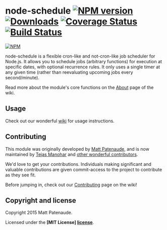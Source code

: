 # node-schedule [![NPM version](http://img.shields.io/npm/v/node-schedule.svg)](https://www.npmjs.com/package/node-schedule) [![Downloads](https://img.shields.io/npm/dm/node-schedule.svg)](https://www.npmjs.com/package/node-schedule) [![Coverage Status](https://coveralls.io/repos/tejasmanohar/node-schedule/badge.svg?branch=master)](https://coveralls.io/r/tejasmanohar/node-schedule?branch=master) [![Build Status](https://travis-ci.org/tejasmanohar/node-schedule.svg?branch=master)](https://travis-ci.org/tejasmanohar/node-schedule)

[![NPM](https://nodei.co/npm/node-schedule.png?downloads=true)](https://nodei.co/npm/node-schedule/)

node-schedule is a flexible cron-like and not-cron-like job scheduler for Node.js. It allows you to schedule jobs (arbitrary functions) for execution at specific dates, with optional recurrence rules. It only uses a single timer at any given time (rather than reevaluating upcoming jobs every second/minute).

Read more about the module's core functions on the [About](https://github.com/tejasmanohar/node-schedule/wiki/About) page of the wiki.

## Usage

Check out our wonderful [wiki] for usage instructions.


## Contributing

This module was originally developed by [Matt Patenaude], and is now maintained by [Tejas Manohar] and [other wonderful contributors].

We'd love to get your contributions. Individuals making significant and valuable contributions are given commit-access to the project to contribute as they see fit.

Before jumping in, check out our [Contributing](https://github.com/tejasmanohar/node-schedule/wiki/Contributing) page on the wiki!


## Copyright and license

Copyright 2015 Matt Patenaude.

Licensed under the **[MIT License] [license]**.


[cron]: http://unixhelp.ed.ac.uk/CGI/man-cgi?crontab+5
[wiki]: https://github.com/tejasmanohar/node-schedule/wiki
[contributing]: https://github.com/tejasmanohar/node-schedule/blob/master/CONTRIBUTING.md
[Matt Patenaude]: https://github.com/mattpat
[license]: https://github.com/tejasmanohar/node-schedule/blob/master/LICENSE
[Tejas Manohar]: https://github.com/tejasmanohar
[other wonderful contributors]: https://github.com/tejasmanohar/node-schedule/graphs/contributors

